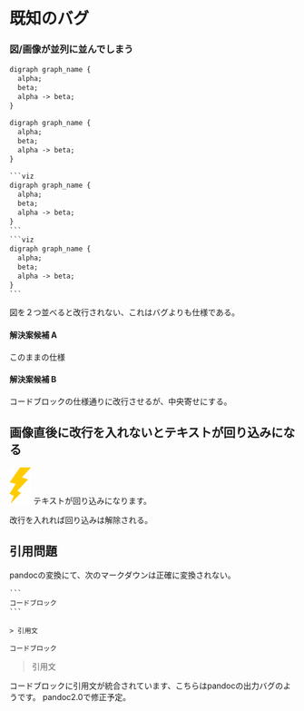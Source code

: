 既知のバグ
=========

### 図/画像が並列に並んでしまう

```viz
digraph graph_name {
  alpha;
  beta;
  alpha -> beta;
}
```

```viz
digraph graph_name {
  alpha;
  beta;
  alpha -> beta;
}
```

````
```viz
digraph graph_name {
  alpha;
  beta;
  alpha -> beta;
}
```
```viz
digraph graph_name {
  alpha;
  beta;
  alpha -> beta;
}
```
````

図を２つ並べると改行されない、これはバグよりも仕様である。

#### 解決案候補 A

このままの仕様

#### 解決案候補 B

コードブロックの仕様通りに改行させるが、中央寄せにする。


## 画像直後に改行を入れないとテキストが回り込みになる

![](imports/thunder.png)
テキストが回り込みになります。

改行を入れれば回り込みは解除される。

## 引用問題

pandocの変換にて、次のマークダウンは正確に変換されない。

````
```
コードブロック
```

> 引用文
````

```
コードブロック
```

> 引用文

コードブロックに引用文が統合されています、こちらはpandocの出力バグのようです。
pandoc2.0で修正予定。
